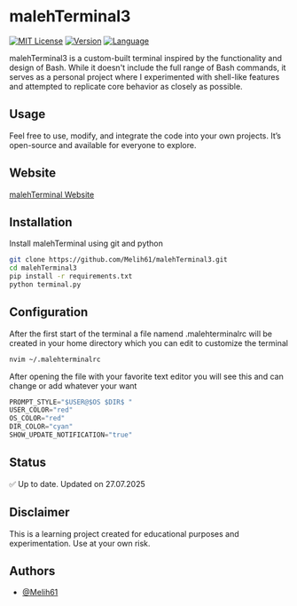 
# malehTerminal3
[![MIT License](https://img.shields.io/badge/License-MIT-green.svg)](https://choosealicense.com/licenses/mit/)
[![Version](https://img.shields.io/badge/version-3.0-blue)]()
[![Language](https://img.shields.io/badge/language-python-blue)]()

malehTerminal3 is a custom-built terminal inspired by the functionality and design of Bash. While it doesn't include the full range of Bash commands, it serves as a personal project where I experimented with shell-like features and attempted to replicate core behavior as closely as possible.

## Usage
Feel free to use, modify, and integrate the code into your own projects. It’s open-source and available for everyone to explore.

## Website
[malehTerminal Website](https://malehterminal-website.netlify.app)

## Installation

Install malehTerminal using git and python

```bash
git clone https://github.com/Melih61/malehTerminal3.git
cd malehTerminal3
pip install -r requirements.txt
python terminal.py
```
    
## Configuration

After the first start of the terminal a file namend .malehterminalrc will be created in your home directory which you can edit to customize the terminal

```bash
nvim ~/.malehterminalrc
```

After opening the file with your favorite text editor you will see this and can change or add whatever your want

```python
PROMPT_STYLE="$USER@$OS $DIR$ "
USER_COLOR="red"
OS_COLOR="red"
DIR_COLOR="cyan"
SHOW_UPDATE_NOTIFICATION="true"
```

## Status
✅ Up to date. Updated on 27.07.2025


## Disclaimer
This is a learning project created for educational purposes and experimentation. Use at your own risk.

## Authors

- [@Melih61](https://github.com/Melih61)

